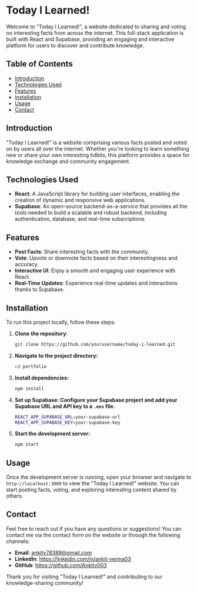 # Today I Learned!

Welcome to "Today I Learned!", a website dedicated to sharing and voting on interesting facts from across the internet. This full-stack application is built with React and Supabase, providing an engaging and interactive platform for users to discover and contribute knowledge.

## Table of Contents

- [Introduction](#introduction)
- [Technologies Used](#technologies-used)
- [Features](#features)
- [Installation](#installation)
- [Usage](#usage)
- [Contact](#contact)

## Introduction

"Today I Learned!" is a website comprising various facts posted and voted on by users all over the internet. Whether you're looking to learn something new or share your own interesting tidbits, this platform provides a space for knowledge exchange and community engagement.

## Technologies Used

- **React**: A JavaScript library for building user interfaces, enabling the creation of dynamic and responsive web applications.
- **Supabase**: An open-source backend-as-a-service that provides all the tools needed to build a scalable and robust backend, including authentication, database, and real-time subscriptions.

## Features

- **Post Facts**: Share interesting facts with the community.
- **Vote**: Upvote or downvote facts based on their interestingness and accuracy.
- **Interactive UI**: Enjoy a smooth and engaging user experience with React.
- **Real-Time Updates**: Experience real-time updates and interactions thanks to Supabase.

## Installation

To run this project locally, follow these steps:

1. **Clone the repository**:
   ```bash
   git clone https://github.com/yourusername/today-i-learned.git
2. **Navigate to the project directory:**
    ```bash
    cd portfolio
3. **Install dependencies:**
    ```bash
    npm install
4. **Set up Supabase: Configure your Supabase project and add your Supabase URL and API key to a `.env` file.**
    ```bash
    REACT_APP_SUPABASE_URL=your-supabase-url
    REACT_APP_SUPABASE_KEY=your-supabase-key

5. **Start the development server:**
    ```bash
    npm start

## Usage
Once the development server is running, open your browser and navigate to `http://localhost:3000` to view the "Today I Learned!" website. You can start posting facts, voting, and exploring interesting content shared by others.

## Contact

Feel free to reach out if you have any questions or suggestions! You can contact me via the contact form on the website or through the following channels:

- **Email**: ankitv78389@gmail.com
- **LinkedIn**: https://linkedin.com/in/ankit-verma03
- **GitHub**: https://github.com/Ankitv003

Thank you for visiting "Today I Learned!" and contributing to our knowledge-sharing community!
